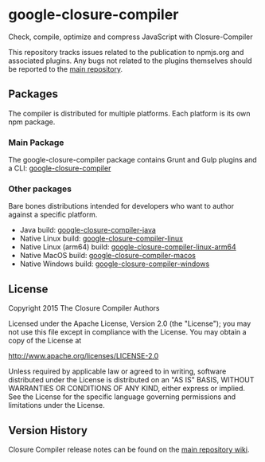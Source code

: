 # google-closure-compiler

<!-- this repo was moved from https://github.com/google/closure-compiler-npm -->

Check, compile, optimize and compress JavaScript with Closure-Compiler

This repository tracks issues related to the publication to npmjs.org and associated plugins.
Any bugs not related to the plugins themselves should be reported to the
[main repository](https://github.com/google/closure-compiler/).

## Packages

The compiler is distributed for multiple platforms. Each platform is its own npm package.

### Main Package

The google-closure-compiler package contains Grunt and Gulp plugins and a CLI:
[google-closure-compiler](https://github.com/google/closure-compiler-npm/tree/master/packages/google-closure-compiler)

### Other packages

Bare bones distributions intended for developers who want to author against a specific platform.

 - Java build: [google-closure-compiler-java](https://github.com/google/closure-compiler-npm/tree/master/packages/google-closure-compiler-java)
 - Native Linux build: [google-closure-compiler-linux](https://github.com/google/closure-compiler-npm/tree/master/packages/google-closure-compiler-linux)
 - Native Linux (arm64) build: [google-closure-compiler-linux-arm64](https://github.com/google/closure-compiler-npm/tree/master/packages/google-closure-compiler-linux-arm64)
 - Native MacOS build: [google-closure-compiler-macos](https://github.com/google/closure-compiler-npm/tree/master/packages/google-closure-compiler-macos)
 - Native Windows build: [google-closure-compiler-windows](https://github.com/google/closure-compiler-npm/tree/master/packages/google-closure-compiler-windows)

## License
Copyright 2015 The Closure Compiler Authors

Licensed under the Apache License, Version 2.0 (the "License");
you may not use this file except in compliance with the License.
You may obtain a copy of the License at

   http://www.apache.org/licenses/LICENSE-2.0

Unless required by applicable law or agreed to in writing, software
distributed under the License is distributed on an "AS IS" BASIS,
WITHOUT WARRANTIES OR CONDITIONS OF ANY KIND, either express or implied.
See the License for the specific language governing permissions and
limitations under the License.

## Version History
Closure Compiler release notes can be found on the
[main repository wiki](https://github.com/google/closure-compiler/wiki/Binary-Downloads).
